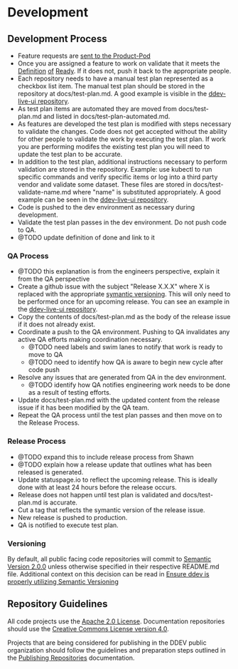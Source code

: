 # Development
## Development Process
- Feature requests are [sent to the Product-Pod](product/#feature-requests)
- Once you are assigned a feature to work on validate that it meets the [Definition](/project/#definition-of-ready) [of](/project.md#definition-of-ready) [Ready](project.md#definition-of-ready). If it does not, push it back to the appropriate people.
- Each repository needs to have a manual test plan represented as a checkbox list item. The manual test plan should be stored in the repository at docs/test-plan.md. A good example is visible in the [ddev-live-ui repository](https://github.com/drud/ddev-live-ui/blob/master/docs/test-plan.md).
- As test plan items are automated they are moved from docs/test-plan.md and listed in docs/test-plan-automated.md.
- As features are developed the test plan is modified with steps necessary to validate the changes. Code does not get accepted without the ability for other people to validate the work by executing the test plan. If work you are performing modifes the existing test plan you will need to update the test plan to be accurate.
- In addition to the test plan, additional instructions necessary to perform validation are stored in the repository. Example: use kubectl to run specific commands and verify specific items or log into a third party vendor and validate some dataset. These files are stored in docs/test-validate-name.md where "name" is substituted appropriately. A good example can be seen in the [ddev-live-ui repository](https://github.com/drud/ddev-live-ui/blob/master/docs/test-validate-firebase.md).
- Code is pushed to the dev environment as necessary during development.
- Validate the test plan passes in the dev environment. Do not push code to QA.
- @TODO update definition of done and link to it
### QA Process
- @TODO this explanation is from the engineers perspective, explain it from the QA perspective
- Create a github issue with the subject "Release X.X.X" where X is replaced with the appropriate [symantic versioning](https://semver.org/). This will only need to be performed once for an upcoming release. You can see an example in the [ddev-live-ui repository](https://github.com/drud/ddev-live-ui/issues/233).
- Copy the contents of docs/test-plan.md as the body of the release issue if it does not already exist.
- Coordinate a push to the QA environment. Pushing to QA invalidates any active QA efforts making coordination necessary.
  - @TODO need labels and swim lanes to notify that work is ready to move to QA
  - @TODO need to identify how QA is aware to begin new cycle after code push
- Resolve any issues that are generated from QA in the dev environment.
  - @TODO identify how QA notifies engineering work needs to be done as a result of testing efforts.
- Update docs/test-plan.md with the updated content from the release issue if it has been modified by the QA team.
- Repeat the QA process until the test plan passes and then move on to the Release Process.
### Release Process
- @TODO expand this to include release process from Shawn
- @TODO explain how a release update that outlines what has been released is generated.
- Update statuspage.io to reflect the upcoming release. This is ideally done with at least 24 hours before the release occurs.
- Release does not happen until test plan is validated and docs/test-plan.md is accurate.
- Cut a tag that reflects the symantic version of the release issue.
- New release is pushed to production.
- QA is notified to execute test plan.
### Versioning

By default, all public facing code repositories will commit to [Semantic Version 2.0.0](https://semver.org/) unless otherwise specified in their respective README.md file. Additional context on this decision can be read in [Ensure ddev is properly utilizing Semantic Versioning](https://github.com/drud/ddev/issues/352)

## Repository Guidelines

All code projects use the [Apache 2.0 License](https://www.apache.org/licenses/LICENSE-2.0). Documentation repositories should use the [Creative Commons License version 4.0](https://creativecommons.org/licenses/by/4.0/).

Projects that are being considered for publishing in the DDEV public organization should follow the guidelines and preparation steps outlined in the [Publishing Repositories](development/publishing_repositories.md) documentation.

